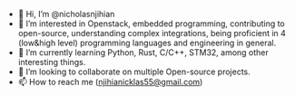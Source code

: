 - 👋 Hi, I’m @nicholasnjihian
- 👀 I’m interested in Openstack, embedded programming, contributing to open-source, understanding complex integrations, being proficient in 4 (low&high level) programming languages and engineering in general.
- 🌱 I’m currently learning Python, Rust, C/C++, STM32, among other interesting things.
- 💞️ I’m looking to collaborate on multiple Open-source projects.
- 📫 How to reach me (njihianicklas55@gmail.com)

<!---
nicholasnjihian/nicholasnjihian is a ✨ special ✨ repository because its `README.md` (this file) appears on your GitHub profile.
You can click the Preview link to take a look at your changes.
--->
